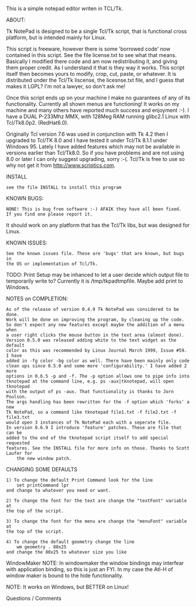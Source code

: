 This is a simple notepad editor writen in TCL/Tk.

ABOUT:   

Tk NotePad is designed to be a single Tcl/Tk script, that is functional cross 
platform, but is intended mainly for Linux.

This script is freeware, however there is some 'borrowed code' now contained in 
this script. See the file license.txt to see what that means. Basically I 
modified there code and am now redistributing it, and giving them proper credit.
As I understand it that is they way it works. This script itself then becomes 
yours to modify, crop, cut, paste, or whatever. It is distributed under the 
Tcl/Tk liscense, the licesnse.txt file, and I guess that makes it LGPL? I'm not
a lawyer, so don't ask me!

Once this script ends up on your machine I make no guarantees of any of its 
functionality. Currently all shown menus are functioning! It works on my 
machine and many others have reported much success and enjoyment :-). I have 
a DUAL P-233Mhz MMX, with 128Meg RAM running glibc2.1 Linux with Tcl/Tk8.0p2.
(RedHat6.0).

Originally Tcl version 7.6 was used in conjunction with Tk 4.2 then I upgraded 
to Tcl/TK 8.0 and I have tested it under Tcl/Tk 8.1.1 under Windows 95. Lately
I have added features which may not be available in versions earlier than 
Tcl/Tk8.0. So if you have problems and are not using 8.0 or later I can only 
suggest upgrading, sorry :-(. Tcl/Tk is free to use so why not get it from 
http://www.scriptics.com.

INSTALL

	see the file INSTALL to install this program

KNOWN BUGS:

	NONE! This is bug free software :-) AFAIK they have all been fixed. 
	If you find one please report it.

It should work on any platform that has the Tcl/Tk libs, but was designed for 
Linux.

KNOWN ISSUES:

	See the known issues file. These are 'bugs' that are known, but bugs in 
	the OS or implementation of Tcl/Tk.

TODO:
	Print Setup may be inhanced to let a user decide which output file to 
	temporarily write to? Currently it is /tmp/tkpadtmpfile. 
 	Maybe add print to Windows. 

NOTES on COMPLETION:

	As of the release of version 0.4.9 Tk NotePad was considered to be done.
	Work will be done on improving the program, by cleaning up the code. 
	So don't expect any new features except maybe the addition of a menu when 
	a user right clicks the mouse button in the text area (almost done). 
	Version 0.5.0 was released adding white to the text widget as the default 
	color as this was recommended by Linux Journal March 1999, Issue #59. I have 
	added in -fg color -bg color as well. There have been mainly only code 
	clean ups since 0.5.0 and some more 'configurability.' I have added 2 more 
	options in 0.6.5 -p and -f. The -p option allows one to pipe info into 
	tknotepad at the command line, e.g. ps -aux|tknotepad, will open tknotepad 
	with the output of ps -aux. That functionality is thanks to Jorn Poulson. 
	The args handling has been rewritten for the -f option which 'forks' a new 
	Tk NotePad, so a command like tknotepad file1.txt -f file2.txt -f file3.txt 
	would open 3 instances of Tk NotePad each with a seperate file.
	In version 0.6.9 I introduce 'feature' patches. These are file that can be
	added to the end of the tknotepad script itself to add special requested 
	features. See the INSTALL file for more info on those. Thanks to Scott Laufer for
     	the new window patch.

CHANGING SOME DEFAULTS

	1) To change the default Print Command look for the line
		set printCommand lpr
	and change to whatever you need or want.
	
	2) To change the font for the text are change the "textFont" variable at
	the top of the script. 

	3) To change the font for the menu are change the "menuFont" variable at
	the top of the script. 

	4) To change the default geometry change the line 
		wm geometry . 80x25
	and change the 80x25 to whatever size you like

WindowMaker NOTE:
	In windowmaker the window bindings may interfear with application binding, so this is 
	just an FYI. In my case the Atl-H of window maker is bound to the hide functionality.

NOTE:
	It works on Windows, but BETTER on Linux!

Questions / Comments


